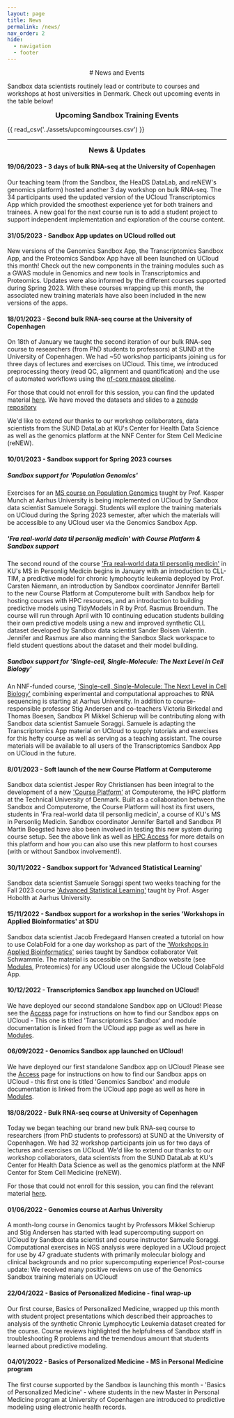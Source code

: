 ```yaml
---
layout: page
title: News
permalink: /news/
nav_order: 2
hide:
  - navigation
  - footer
---
```


<center>
# News and Events
</center>

Sandbox data scientists routinely lead or contribute to courses and workshops at host universities in Denmark. Check out upcoming events in the table below!

<h3 align="center" style="margin:0px"> Upcoming Sandbox Training Events</h3>

{{ read_csv('../assets/upcomingcourses.csv') }}

---

<h3 align="center" style="margin:0px"> News & Updates</h3>

#### 19/06/2023 - 3 days of bulk RNA-seq at the University of Copenhagen
Our teaching team (from the Sandbox, the HeaDS DataLab, and reNEW's genomics platform) hosted another 3 day workshop on bulk RNA-seq. The 34 participants used the updated version of the UCloud Transcriptomics App which provided the smoothest experience yet for both trainers and trainees. A new goal for the next course run is to add a student project to support independent implementation and exploration of the course content.

#### 31/05/2023 - Sandbox App updates on UCloud rolled out
New versions of the Genomics Sandbox App, the Transcriptomics Sandbox App, and the Proteomics Sandbox App have all been launched on UCloud this month! Check out the new components in the training modules such as a GWAS module in Genomics and new tools in Transcriptomics and Proteomics. Updates were also informed by the different courses supported during Spring 2023. With these courses wrapping up this month, the associated new training materials have also been included in the new versions of the apps.

#### 18/01/2023 - Second bulk RNA-seq course at the University of Copenhagen

On 18th of January we taught the second iteration of our bulk RNA-seq course to researchers (from PhD students to professors) at SUND at the University of Copenhagen. We had ~50 workshop participants joining us for three days of lectures and exercises on UCloud. This time, we introduced preprocessing theory (read QC, alignment and quantification) and the use of automated workflows using the [nf-core rnaseq pipeline](https://nf-co.re/rnaseq).

For those that could not enroll for this session, you can find the updated material [here](https://hds-sandbox.github.io/bulk_RNAseq_course/). We have moved the datasets and slides to a [zenodo repository](https://zenodo.org/record/7565997)

We'd like to extend our thanks to our workshop collaborators, data scientists from the SUND DataLab at KU's Center for Health Data Science as well as the genomics platform at the NNF Center for Stem Cell Medicine (reNEW). 


#### 10/01/2023 - Sandbox support for Spring 2023 courses

##### Sandbox support for 'Population Genomics'

Exercises for an [MS course on Population Genomics](https://kursuskatalog.au.dk/en/course/117821/Population-Genomics) taught by Prof. Kasper Munch at Aarhus University is being implemented on UCloud by Sandbox data scientist Samuele Soraggi. Students will explore the training materials on UCloud during the Spring 2023 semester, after which the materials will be accessible to any UCloud user via the Genomics Sandbox App.  

##### 'Fra real-world data til personlig medicin' with Course Platform & Sandbox support
The second round of the course ['Fra real-world data til personlig medicin'](https://personligmedicin.ku.dk/kursus/realworld/) in KU's MS in Personlig Medicin begins in January with an introduction to CLL-TIM, a predictive model for chronic lymphocytic leukemia deployed by Prof. Carsten Niemann, an introduction by Sandbox coordinator Jennifer Bartell to the new Course Platform at Computerome built with Sandbox help for hosting courses with HPC resources, and an introduction to building predictive models using TidyModels in R by Prof. Rasmus Broendum. The course will run through April with 10 continuing education students building their own predictive models using a new and improved synthetic CLL dataset developed by Sandbox data scientist Sander Boisen Valentin. Jennifer and Rasmus are also manning the Sandbox Slack workspace to field student questions about the dataset and their model building.

##### Sandbox support for 'Single-cell, Single-Molecule: The Next Level in Cell Biology'
An NNF-funded course, ['Single-cell, Single-Molecule: The Next Level in Cell Biology'](https://kursuskatalog.au.dk/en/course/118020/Single-cell-Single-molecule-The-Next-Level-in-Cell-Biology) combining experimental and computational approaches to RNA sequencing is starting at Aarhus University. In addition to course-responsible professor Stig Andersen and co-teachers Victoria Birkedal and Thomas Boesen, Sandbox PI Mikkel Schierup will be contributing along with Sandbox data scientist Samuele Soraggi. Samuele is adapting the Transcriptomics App material on UCloud to supply tutorials and exercises for this hefty course as well as serving as a teaching assistant. The course materials will be available to all users of the Transcriptomics Sandbox App on UCloud in the future.

#### 8/01/2023 - Soft launch of the new Course Platform at Computerome
Sandbox data scientist Jesper Roy Christiansen has been integral to the development of a new ['Course Platform'](https://www.computerome.dk/solutions/course-platform) at Computerome, the HPC platform at the Technical University of Denmark. Built as a collaboration between the Sandbox and Computerome, the Course Platform will host its first users, students in 'Fra real-world data til personlig medicin', a course of KU's MS in Personlig Medicin. Sandbox coordinator Jennifer Bartell and Sandbox PI Martin Boegsted have also been involved in testing this new system during course setup. See the above link as well as [HPC Access](https://hds-sandbox.github.io/access) for more details on this platform and how you can also use this new platform to host courses (with or without Sandbox involvement!).
  

#### 30/11/2022 - Sandbox support for 'Advanced Statistical Learning'
Sandbox data scientist Samuele Soraggi spent two weeks teaching for the Fall 2023 course ['Advanced Statistical Learning'](https://kursuskatalog.au.dk/da/course/115396/Advanced-Statistical-Learning) taught by Prof. Asger Hobolth at Aarhus University.


#### 15/11/2022 - Sandbox support for a workshop in the series 'Workshops in Applied Bioinformatics' at SDU
Sandbox data scientist Jacob Fredegaard Hansen created a tutorial on how to use ColabFold for a one day workshop as part of the ['Workshops in Applied Bioinformatics'](https://odin.sdu.dk/sitecore/index.php?a=searchfagbesk&internkode=bmb209&lang=en) series taught by Sandbox collaborator Veit Schwammle. The material is accessible on the Sandbox website (see [Modules](https://hds-sandbox.github.io/modules/), Proteomics) for any UCloud user alongside the UCloud ColabFold App.


#### 10/12/2022 - Transcriptomics Sandbox app launched on UCloud!

We have deployed our second standalone Sandbox app on UCloud! Please see the [Access](https://hds-sandbox.github.io/access/UCloud) page for instructions on how to find our Sandbox apps on UCloud - This one is titled 'Transcriptomics Sandbox' and module documentation is linked from the UCloud app page as well as here in [Modules](https://hds-sandbox.github.io/modules).


#### 06/09/2022 - Genomics Sandbox app launched on UCloud!

We have deployed our first standalone Sandbox app on UCloud! Please see the [Access](https://hds-sandbox.github.io/access/UCloud) page for instructions on how to find our Sandbox apps on UCloud - this first one is titled 'Genomics Sandbox' and module documentation is linked from the UCloud app page as well as here in [Modules](https://hds-sandbox.github.io/modules).

#### 18/08/2022 - Bulk RNA-seq course at University of Copenhagen

Today we began teaching our brand new bulk RNA-seq course to researchers (from PhD students to professors) at SUND at the University of Copenhagen. We had 32 workshop participants join us for two days of lectures and exercises on UCloud. We'd like to extend our thanks to our workshop collaborators, data scientists from the SUND DataLab at KU's Center for Health Data Science as well as the genomics platform at the NNF Center for Stem Cell Medicine (reNEW). 

For those that could not enroll for this session, you can find the relevant material [here](https://hds-sandbox.github.io/bulk_RNAseq_course/).

#### 01/06/2022 - Genomics course at Aarhus University

A month-long course in Genomics taught by Professors Mikkel Schierup and Stig Andersen has started with lead supercomputing support on UCloud by Sandbox data scientist and course instructor Samuele Soraggi. Computational exercises in NGS analysis were deployed in a UCloud project for use by 47 graduate students with primarily molecular biology and clinical backgrounds and no prior supercomputing experience! Post-course update: We received many positive reviews on use of the Genomics Sandbox training materials on UCloud! 

#### 22/04/2022 - Basics of Personalized Medicine - final wrap-up

Our first course, Basics of Personalized Medicine, wrapped up this month with student project presentations which described their approaches to analysis of the synthetic Chronic Lymphocytic Leukemia dataset created for the course. Course reviews highlighted the helpfulness of Sandbox staff in troubleshooting R problems and the tremendous amount that students learned about predictive modeling.

#### 04/01/2022 - Basics of Personalized Medicine - MS in Personal Medicine program

The first course supported by the Sandbox is launching this month - 'Basics of Personalized Medicine' - where students in the new Master in Personal Medicine program at University of Copenhagen are introduced to predictive modeling using electronic health records.
